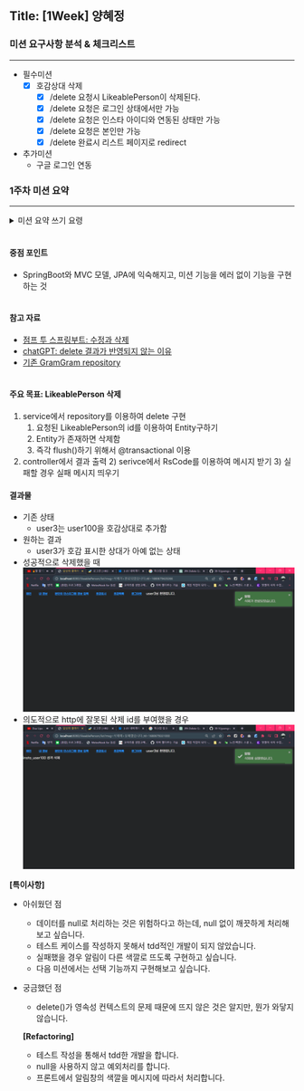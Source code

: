 ## Title: [1Week] 양혜정

### 미션 요구사항 분석 & 체크리스트

---

- 필수미션
  - [x] 호감상대 삭제
    - [x] /delete 요청시 LikeablePerson이 삭제된다.
    - [x] /delete 요청은 로그인 상태에서만 가능
    - [x] /delete 요청은 인스타 아이디와 연동된 상태만 가능
    - [x] /delete 요청은 본인만 가능
    - [x] /delete 완료시 리스트 페이지로 redirect
- 추가미션
  - 구글 로그인 연동 

### 1주차 미션 요약

---
<details>
<summary> 미션 요약 쓰기 요령</summary>

- 체크리스트를 중심으로 각각의 기능을 구현하기 위해 어떤 생각을 했는지 정리합니다.
- 무엇에 중점을 두고 구현하였는지, 어떤 공식문서나 예제를 참고하여 개발하였는지 뿐만 아니라 미션을 진행하기 전 개인적으로 실습한 것도 포함하여 작성해주시기 바랍니다.
- 실제 개발 과정에서 목표하던 바가 무엇이었는지 작성해주시기 바랍니다.
- 구현 과정에 따라 어떤 결과물이 나오게 되었는지 최대한 상세하게 작성해주시기 바랍니다.
</details>
<br>

#### 중점 포인트
- SpringBoot와 MVC 모델, JPA에 익숙해지고, 미션 기능을 에러 없이 기능을 구현하는 것
<br><br>

#### 참고 자료
- [점프 투 스프링부트: 수정과 삭제](https://wikidocs.net/161986)
- [chatGPT: delete 결과가 반영되지 않는 이유](https://chat.openai.com/chat/c765ba5e-1def-447b-9bf7-ce3bcbb8f274)
- [기존 GramGram repository](https://github.com/39-Y/gramgramtest)
<br><br>

#### 주요 목표: LikeablePerson 삭제
1) service에서 repository를 이용하여 delete 구현
   1) 요청된 LikeablePerson의 id를 이용하여 Entity구하기
   2) Entity가 존재하면 삭제함
   3) 즉각 flush()하기 위해서 @transactional 이용
1) controller에서 결과 출력
   2) serivce에서 RsCode를 이용하여 메시지 받기
   3) 실패할 경우 실패 메시지 띄우기

#### 결과물
- 기존 상태
  - user3는 user100을 호감상대로 추가함
- 원하는 결과
  - user3가 호감 표시한 상대가 아예 없는 상태
- 성공적으로 삭제했을 때
![img_1.png](img_1.png)
- 의도적으로 http에 잘못된 삭제 id를 부여했을 경우
![img.png](img.png)

**[특이사항]**
- 아쉬웠던 점
  - 데이터를 null로 처리하는 것은 위험하다고 하는데, null 없이 깨끗하게 처리해보고 싶습니다.
  - 테스트 케이스를 작성하지 못해서 tdd적인 개발이 되지 않았습니다.
  - 실패했을 경우 알림이 다른 색깔로 뜨도록 구현하고 싶습니다.
  - 다음 미션에서는 선택 기능까지 구현해보고 싶습니다.
- 궁금했던 점
  - delete()가 영속성 컨텍스트의 문제 때문에 뜨지 않은 것은 알지만, 뭔가 와닿지 않습니다.

  **[Refactoring]**
    - 테스트 작성을 통해서 tdd한 개발을 합니다.
    - null을 사용하지 않고 예외처리를 합니다.
    - 프론트에서 알림창의 색깔을 메시지에 따라서 처리합니다.